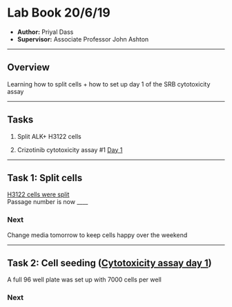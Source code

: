 # Lab Book 20/6/19
- **Author:** Priyal Dass
- **Supervisor:** Associate Professor John Ashton
------------------------------------------------------------------
## Overview

Learning how to split cells + how to set up day 1 of the SRB cytotoxicity assay

------------------------------------------------------------------
## Tasks

1. Split ALK+ H3122 cells


2. Crizotinib cytotoxicity assay #1 [Day 1](../Protocols/Cytotoxicity_assay.md)

------------------------------------------------------------------
## Task 1: Split cells

[H3122 cells were split](../Protocls/Splitting_cells.md)<br>
Passage number is now ____

### Next <br>
Change media tomorrow to keep cells happy over the weekend

------------------------------------------------------------------
## Task 2: Cell seeding ([Cytotoxicity assay day 1](../Protocols/Cytotoxicity_assay.md))

A full 96 well plate was set up with 7000 cells per well

### Next
